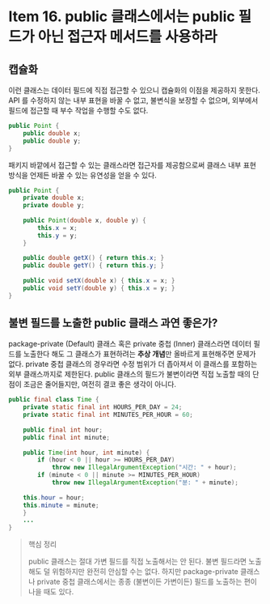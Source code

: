 # Item 16. public 클래스에서는 public 필드가 아닌 접근자 메서드를 사용하라

## 캡슐화

이런 클래스는 데이터 필드에 직접 접근할 수 있으니 캡슐화의 이점을 제공하지 못한다. API 를 수정하지 않는 내부 표현을 바꿀 수 없고, 불변식을 보장할 수 없으며, 외부에서 필드에 접근할 때 부수 작업을 수행할 수도 없다.

```java
public Point {
	public double x;
	public double y;
}
```

패키지 바깥에서 접근할 수 있는 클래스라면 접근자를 제공함으로써 클래스 내부 표현 방식을 언제든 바꿀 수 있는 유연성을 얻을 수 있다.

```java
public Point {
	private double x;
	private double y;
	
	public Point(double x, double y) {
		this.x = x;
		this.y = y;
	}
	
	public double getX() { return this.x; }
	public double getY() { return this.y; }
	
	public void setX(double x) { this.x = x; }
	public void setY(double y) { this.x = y; }
}
```

## 불변 필드를 노출한 public 클래스 과연 좋은가?

package-private (Default) 클래스 혹은 private 중첩 (Inner) 클래스라면 데이터 필드를 노출한다 해도 그 클래스가 표현하려는 **추상 개념**만 올바르게 표현해주면 문제가 없다. private 중첩 클래스의 경우라면 수정 범위가 더 좁아져서 이 클래스를 포함하는 외부 클래스까지로 제한된다. public 클래스의 필드가 불변이라면 직접 노출할 때의 단점이 조금은 줄어들지만, 여전히 결코 좋은 생각이 아니다. 

```java
public final class Time {
	private static final int HOURS_PER_DAY = 24;
	private static final int MINUTES_PER_HOUR = 60;
	
	public final int hour;
	public final int minute;
	
	public Time(int hour, int minute) {
		if (hour < 0 || hour >= HOURS_PER_DAY)
			throw new IllegalArgumentException("시간: " + hour);
		if (minute < 0 || minute >= MINUTES_PER_HOUR)
			throw new IllegalArgumentException("분: " + minute);
			
    this.hour = hour;
    this.minute = minute;
	}
	...
}
```

> 핵심 정리
>
> public 클래스는 절대 가변 필드를 직접 노출해서는 안 된다. 불변 필드라면 노출해도 덜 위험하지만 완전히 안심할 수는 없다. 하지만 package-private 클래스나 private 중첩 클래스에서는 종종 (불변이든 가변이든) 필드를 노출하는 편이 나을 때도 있다.